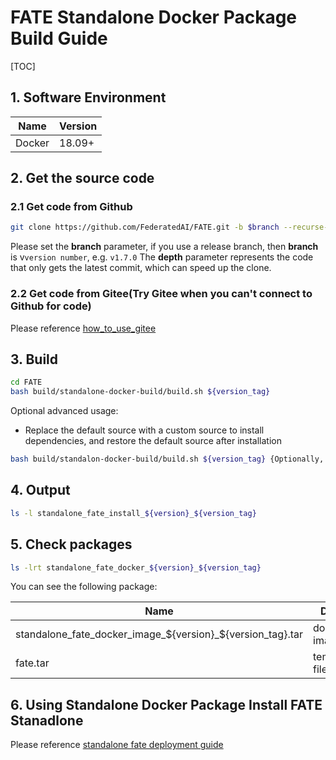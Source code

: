 # FATE Standalone Docker Package Build Guide

[TOC]

## 1. Software Environment

| Name   | Version |
| ------ | ------- |
| Docker | 18.09+  |

## 2. Get the source code

### 2.1 Get code from Github

```bash
git clone https://github.com/FederatedAI/FATE.git -b $branch --recurse-submodules --depth=1
```

Please set the **branch** parameter, if you use a release branch, then **branch** is v`version number`, e.g. `v1.7.0`
The **depth** parameter represents the code that only gets the latest commit, which can speed up the clone.

### 2.2 Get code from Gitee(Try Gitee when you can't connect to Github for code)

Please reference [how_to_use_gitee](../common/how_to_use_gitee.md)

## 3. Build

```bash
cd FATE
bash build/standalone-docker-build/build.sh ${version_tag}
```

Optional advanced usage:

- Replace the default source with a custom source to install dependencies, and restore the default source after installation

```bash
bash build/standalon-docker-build/build.sh ${version_tag} {Optionally, the image source file to be replaced} {Optional, the pip index url to be used}
```

## 4. Output

```bash
ls -l standalone_fate_install_${version}_${version_tag}
```

## 5. Check packages

```bash
ls -lrt standalone_fate_docker_${version}_${version_tag}
```

You can see the following package:

| Name                                                       | Details          |
| ---------------------------------------------------------- | ---------------- |
| standalone_fate_docker_image_${version}_${version_tag}.tar | docker image tar |
| fate.tar                                                   | temporary files  |

## 6. Using Standalone Docker Package Install FATE Stanadlone

Please reference [standalone fate deployment guide](../deploy/../../deploy/standalone-deploy/README.md)